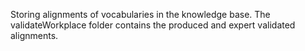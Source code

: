 Storing alignments of vocabularies in the knowledge base. The validateWorkplace folder contains the produced and expert validated alignments.
